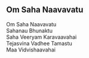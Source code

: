 ## Om Saha Naavavatu


Om Saha Naavavatu  
Sahanau Bhunaktu  
Saha Veeryam Karavaavahai  
Tejasvina Vadhee Tamastu  
Maa Vidvishaavahai


